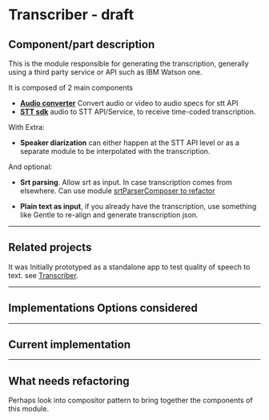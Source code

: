 # Transcriber - draft

<!--
- Component/part description
- Related projects. Eg parts that look good, or previous implementations. But might not be considered for implementation options
- Implementations Options considered
- Current implementation
- What needs refactoring
-->


## Component/part description
This is the module responsible for generating the transcription, generally using a third party service or API such as IBM Watson one.

It is composed of 2 main components 

- [**Audio converter**](/transcriptions/transcriber/audio-to-video.md) Convert audio or video to audio specs for stt API
- [**STT sdk**](/transcriptions/transcriber/stt-api.md) audio to STT API/Service, to receive time-coded transcription.

With Extra: 

-  **Speaker diarization** can either happen at the STT API level or as a separate module to be interpolated with the transcription.

And optional: 

- **Srt parsing**. Allow srt as input. In case transcription comes from elsewhere. Can use module [srtParserComposer to refactor](https://github.com/pietrop/srtParserComposer)

- **Plain text as input**, if you already have the transcription, use something like Gentle to re-align and generate transcription json.

---
## Related projects

It was Initially prototyped as a standalone app to test quality of speech to text. see [Transcriber](https://github.com/pietrop/Transcriber).


---
## Implementations Options considered


---
## Current implementation



---
## What needs refactoring 

Perhaps look into compositor pattern to bring together the components of this module.